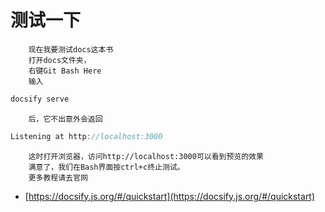 # 测试一下
		现在我要测试docs这本书
		打开docs文件夹，
		右键Git Bash Here
		输入
```java
docsify serve
```
		后，它不出意外会返回
```java
Listening at http://localhost:3000
```
		这时打开浏览器，访问http://localhost:3000可以看到预览的效果
		满意了，我们在Bash界面按ctrl+c终止测试。
		更多教程请去官网
* [https://docsify.js.org/#/quickstart](https://docsify.js.org/#/quickstart)
